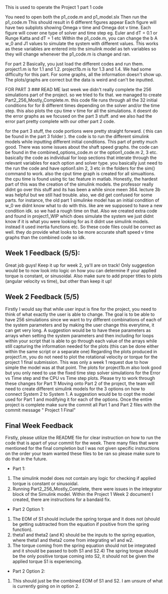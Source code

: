 This is used to operate the Project 1 part 1 code

  You need to open both the p1_code.m and p1_model.slx
  Then run the p1_code.m 
  This should result in 6 different figures appear
    Each figure will have two subplots showing Omega v time and Omega dot v time.
    Each figure will cover one type of solver and time step
      eg. Euler and dT = 0.1 or Runge Katta and dT = 1 etc
  Within the p1_code.m, you can change the b A w_0 and J1 values to simulate the system with different values.
    This works as these variables are entered into the simulink model as teh variables so they will change whenever the p1_code.m is change and ran.


For part 2
  Basically, you just load the different codes and run them.  project1.m is for 1.1 and 1.2. project1b.m is for 1.3 and 1.4. We had some difficulty for this part.  For some graphs, all the information doesn't show up. The plots/graphs are correct but the data is weird and can't be inputted.

FOR PART 3 ### READ ME
  last week we didn't really complete the 256 simulations part of the project.  so we tried to fix that.  we managed to create Part2_256_Mostly_Complete.m.  this code file runs through all the 32 initial conditions for for 8 different times depending on the solver and/or the time step.  this also plots the cpu time v time for all the simulations.  it doesnt do the error graphs as we focused on the part 3 stuff. and we also had the error part pretty complete with our other part 2 code.  

  for the part 3 stuff, the code portions were pretty straight forward. ( this can be found in the part 3 folder ).  the code is to run the different simulink models while inputting different initial conditions.  This part of pretty much good.  There was some issues about the shaft speed graphs. the code can be found in the combined_options_code.m or the option1_code.m 2, 3 etc. basically the code as individual for loop sections that interate through the relevant variables for each option and solver type.  you basically just need to the run the code and have option1.slm 2, 3 etc in the folders for the sim() command to work.  also the cput time graph is created for all simualtions. the cpu time is found using tic tac feature in matlab.
  Honestly, the hardest part of this was the creation of the simulink models.  the professor really didnt go over this stuff and its has been a while since meen 364.  lecture 3b was helpful but we still had trouble.  also, we did get confused for some parts.  for instance, the old part 1 simulinke model has an initial condition of w_0 we didnt know what to do with this. like are we supposed to have a new condition idk. so we had a rough time on that.  Also we created extra code and found in project1_WIP which does simulate the system we just didnt know if it is what you were looking for as it didnt use simulink models. instead it used inertia functions etc. So these code files could be correct as well. they do provide what looks to be more accurate shaft speed v time graphs than the combined code so idk. 

## Week 1 Feedback (5/5):
Great job guys! Keep it up for week 2, ya'll are on track! Only suggestion would be to now look into logic on how you can determine if your applied torque is constant, or sinusoidal. Also make sure to add proper titles to plots (angular velocity vs time), but other than keep it up!

## Week 2 Feedback (5/5)
Firstly I would say that while user input is fine for the project, you need to think of what exactly the user is able to change. The goal is to be able to have 256 simulations since we want to try different combinations of each of the system parameters and by making the user change this everytime, it can get very long. A suggestion would be to have these parameters as arrays when setting the system parameters and then including for loops within your script that is able to go through each value of the arrays while still capturing the information needed for the plots (this can be done either within the same script or a separate one) Regarding the plots produced in project1.m, you do not need to plot the rotational velocity or torque for the project 1 final submission. This was only a week 1 request due to how simple the model was at that point. The plots for project1b.m also look good but you only need to use the fixed time step solver simulations for the Error vs Time step and the CPU vs Time step plots. Please try to work through these changes for Part 1! Moving onto Part 2 of the project, the team will need to create different simulink models for the 3 options on how to connect System 2 to System 1. A suggestion would be to copt the model used for Part 1 and modifying it for each of the options. Once the entire project is complete make sure the commit all Part 1 and Part 2 files with the commit message " Project 1 Final"

## Final Week Feedback
Firstly, please utilize the README file for clear instruction on how to run the code that is apart of your commit for the week. There many files that were mentioned for the final completion but I was not given specific instructions on the order your team wanted these files to be ran so please make sure to do that in the future.
- Part 1:
1) The simulink model does not contain any logic for checking if applied torque is constant or sinusoidal.
2) Running Part2_256_Mostly_Complete, there were issues in the integrator block of the Simulink model. Within the Project 1 Week 2 document I created, there are instructions for a bandaid fix.
- Part 2 Option 1:
1) The EOM of S1 should include the spring torque and it does not (should be getting subtracted from the equation if positive from the spring function).
2) theta1 and theta2 (and K) should be the inputs to the spring equation, where theta1 and theta2 come from integrating w1 and w2.
3) The torque coming from the spring equation should not be integrated and it should be passed to both S1 and S2.4) The spring torque should be the only positive torque coming into S2, it should not be given the applied torque S1 is experiencing.
- Part 2 Option 2:
1) This should just be the combined EOM of S1 and S2. I am unsure of what is currently going on in option 2.
